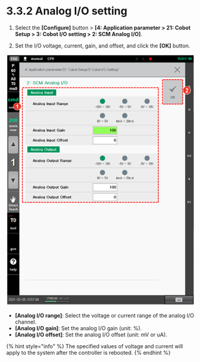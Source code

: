 # 3.3.2 Analog I/O setting

1.  Select the **\[Configure]** button > **\[4: Application parameter > 21: Cobot Setup > 3: Cobot I/O setting > 2: SCM Analog I/O]**.


2. Set the I/O voltage, current, gain, and offset, and click the **\[OK]** button.

![](<../../_assets/image (18).png>)

* **\[Analog I/O range]**: Select the voltage or current range of the analog I/O channel.
* **\[Analog I/O gain]**: Set the analog I/O gain (unit: %).
* **\[Analog I/O offset]**: Set the analog I/O offset (unit: mV or uA).

{% hint style="info" %}
The specified values of voltage and current will apply to the system after the controller is rebooted.
{% endhint %}
